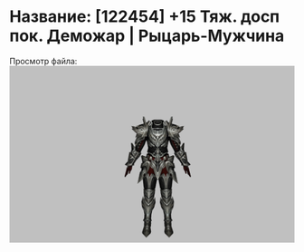 # Название: [122454] +15 Тяж. досп пок. Деможар | Рыцарь-Мужчина

Просмотр файла:
![p000034.png](p000034.png)
